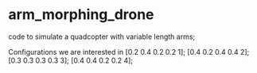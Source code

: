 # arm_morphing_drone
code to simulate a quadcopter with variable length arms;

Configurations we are interested in
[0.2 0.4 0.2 0.2 1];
[0.4 0.2 0.4 0.4 2];
[0.3 0.3 0.3 0.3 3];
[0.4 0.4 0.2 0.2 4];
